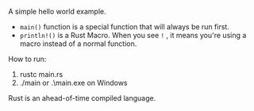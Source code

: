 A simple hello world example.
- `main()` function is a special function that will always be run first.
- `println!()` is a Rust Macro.
  When you see `!` , it means you're using a macro instead of a normal function.

How to run:
1. rustc main.rs
2. ./main
   or .\main.exe on Windows

Rust is an ahead-of-time compiled language.
